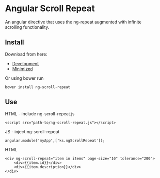 Angular Scroll Repeat
=====

An angular directive that uses the ng-repeat augmented with infinite scrolling functionality.

Install
---

Download from here:

- [Development](dist/ng-scroll-repeat.js)
- [Minimized](dist/ng-scroll-repeat.min.js)

Or using bower run

    bower install ng-scroll-repeat

Use
---

HTML - include ng-scroll-repeat.js

    <script src="path-to/ng-scroll-repeat.js"></script>
    
JS - inject ng-scroll-repeat

    angular.module('myApp',['ks.ngScrollRepeat']);

HTML

    <div ng-scroll-repeat="item in items" page-size="10" tolerance="200">
        <div>{{item.id}}</div>
        <div>{{item.description}}</div>
    </div>
